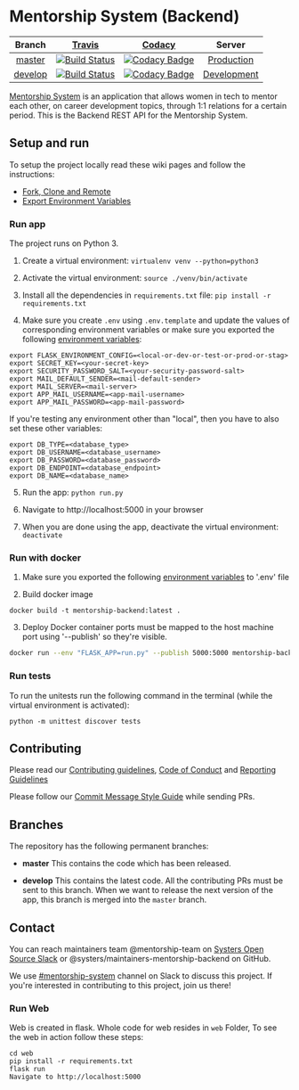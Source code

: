 # Mentorship System (Backend)

| Branch | [Travis](https://travis-ci.org/) | [Codacy](https://www.codacy.com/) | Server |
| :---: | :---: | :---: | :---: |
| [master](https://github.com/systers/mentorship-backend/tree/master) | [![Build Status](https://travis-ci.org/systers/mentorship-backend.svg?branch=master)](https://travis-ci.org/systers/mentorship-backend) | [![Codacy Badge](https://api.codacy.com/project/badge/Grade/5181ca06835045d1aea78fdd30fc37d9?branch=master)](https://www.codacy.com/app/systers/mentorship-backend) | [Production](http://systers-mentorship.eu-central-1.elasticbeanstalk.com/) |
| [develop](https://github.com/systers/mentorship-backend/tree/develop) | [![Build Status](https://travis-ci.org/systers/mentorship-backend.svg?branch=develop)](https://travis-ci.org/systers/mentorship-backend) | [![Codacy Badge](https://api.codacy.com/project/badge/Grade/5181ca06835045d1aea78fdd30fc37d9?branch=develop)](https://www.codacy.com/app/systers/mentorship-backend) | [Development](http://systers-mentorship-dev.eu-central-1.elasticbeanstalk.com/) |

[Mentorship System](https://github.com/systers/mentorship-backend) is an application that allows women in tech to mentor each other, on career development topics, through 1:1 relations for a certain period.
This is the Backend REST API for the Mentorship System.

## Setup and run

To setup the project locally read these wiki pages and follow the instructions:

 - [Fork, Clone and Remote](https://github.com/systers/mentorship-backend/wiki/Fork%2C-Clone-%26-Remote)
 - [Export Environment Variables](https://github.com/systers/mentorship-backend/wiki/Environment-Variables)

### Run app

The project runs on Python 3.

1. Create a virtual environment:
`virtualenv venv --python=python3`

2. Activate the virtual environment:
`source ./venv/bin/activate`

3. Install all the dependencies in `requirements.txt` file:
`pip install -r requirements.txt`

4. Make sure you create `.env` using `.env.template` and update the values of corresponding environment variables
or
make sure you exported the following [environment variables](https://github.com/systers/mentorship-backend/wiki/Environment-Variables):

```
export FLASK_ENVIRONMENT_CONFIG=<local-or-dev-or-test-or-prod-or-stag>
export SECRET_KEY=<your-secret-key>
export SECURITY_PASSWORD_SALT=<your-security-password-salt>
export MAIL_DEFAULT_SENDER=<mail-default-sender>
export MAIL_SERVER=<mail-server>
export APP_MAIL_USERNAME=<app-mail-username>
export APP_MAIL_PASSWORD=<app-mail-password>
```

If you're testing any environment other than "local", then you have to also set these other variables:
```
export DB_TYPE=<database_type>
export DB_USERNAME=<database_username>
export DB_PASSWORD=<database_password>
export DB_ENDPOINT=<database_endpoint>
export DB_NAME=<database_name>
```

5. Run the app:
`python run.py`

6. Navigate to http://localhost:5000 in your browser 

7. When you are done using the app, deactivate the virtual environment:
`deactivate`

### Run with docker
1. Make sure you exported the following [environment variables](https://github.com/systers/mentorship-backend/wiki/Environment-Variables) to '.env' file

2. Build docker image
```
docker build -t mentorship-backend:latest .
```
3. Deploy
Docker container ports must be mapped to the host machine port using '--publish' so they're visible.
```sh
docker run --env "FLASK_APP=run.py" --publish 5000:5000 mentorship-backend:latest
```

### Run tests

To run the unitests run the following command in the terminal (while the virtual environment is activated):

`python -m unittest discover tests`

## Contributing

Please read our [Contributing guidelines](https://github.com/systers/mentorship-backend/blob/develop/.github/CONTRIBUTING.md), [Code of Conduct](http://systers.io/code-of-conduct) and [Reporting Guidelines](http://systers.io/reporting-guidelines)

Please follow our [Commit Message Style Guide](https://github.com/systers/mentorship-backend/wiki/Commit-Message-Style-Guide) while sending PRs.

## Branches

The repository has the following permanent branches:

 * **master** This contains the code which has been released.

 * **develop** This contains the latest code. All the contributing PRs must be sent to this branch. When we want to release the next version of the app, this branch is merged into the `master` branch.

## Contact

You can reach maintainers team @mentorship-team on [Systers Open Source Slack](http://systers.io/slack-systers-opensource/) or @systers/maintainers-mentorship-backend on GitHub.

We use [#mentorship-system](https://systers-opensource.slack.com/messages/CAE8QK41L/) channel on Slack to discuss this project. If you're interested in contributing to this project, join us there!


### Run Web
Web is created in flask. Whole code for web resides in `web` Folder, To see the web in action follow these steps:

```
cd web
pip install -r requirements.txt
flask run
Navigate to http://localhost:5000
```
